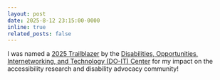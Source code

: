 ```yaml
---
layout: post
date: 2025-8-12 23:15:00-0000
inline: true
related_posts: false
---
```



I was named a [2025 Trailblazer](https://doit.uw.edu/trailblazers/) by the [Disabilities, Opportunities, Internetworking, and Technology (DO-IT) Center](https://doit.uw.edu) for my impact on the accessibility research and disability advocacy community!